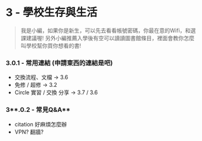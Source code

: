 # 3 - 學校生存與生活

> 我是小編，如果你是新生，可以先去看看帳號密碼，你最在意的Wifi，和選課建議喔! 另外小編推薦入學後有空可以讀讀圖書館條目，裡面會教你怎麼叫學校幫你買你想看的書!

### 3.0.1 - 常用連結 \(申請東西的連結是吧\)

* 交換流程、文檔   →   3.6 
* 免修 / 超修   →   3.2
* Circle 實習 / 交換 分享   →   3.7 / 3.6 

### 3**.0.2 - 常見Q&A**

* citation 好麻煩怎麼辦
* VPN? 翻牆?



